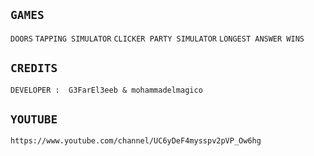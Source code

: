 ## ````GAMES````
``DOORS`` ``TAPPING SIMULATOR`` ``CLICKER PARTY SIMULATOR`` ``LONGEST ANSWER WINS``
## ``CREDITS``
``DEVELOPER :  G3FarEl3eeb & mohammadelmagico``
## ``YOUTUBE``
```link
https://www.youtube.com/channel/UC6yDeF4mysspv2pVP_Ow6hg
```


